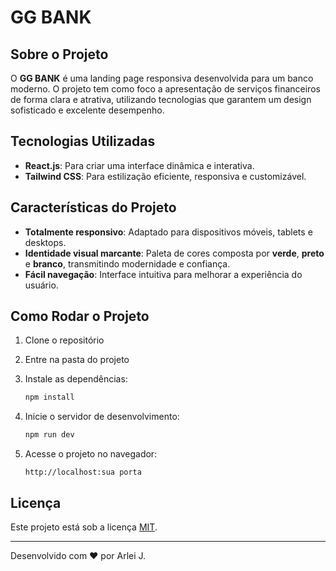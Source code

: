 # GG BANK

## Sobre o Projeto
O **GG BANK** é uma landing page responsiva desenvolvida para um banco moderno. O projeto tem como foco a apresentação de serviços financeiros de forma clara e atrativa, utilizando tecnologias que garantem um design sofisticado e excelente desempenho.

## Tecnologias Utilizadas
- **React.js**: Para criar uma interface dinâmica e interativa.
- **Tailwind CSS**: Para estilização eficiente, responsiva e customizável.

## Características do Projeto
- **Totalmente responsivo**: Adaptado para dispositivos móveis, tablets e desktops.
- **Identidade visual marcante**: Paleta de cores composta por **verde**, **preto** e **branco**, transmitindo modernidade e confiança.
- **Fácil navegação**: Interface intuitiva para melhorar a experiência do usuário.

## Como Rodar o Projeto
1. Clone o repositório
  
2. Entre na pasta do projeto
 
3. Instale as dependências:
   ```bash
   npm install
   ```
4. Inicie o servidor de desenvolvimento:
   ```bash
   npm run dev
   ```
5. Acesse o projeto no navegador:
   ```
   http://localhost:sua porta
   ```

## Licença
Este projeto está sob a licença [MIT](LICENSE).

---
Desenvolvido com ❤ por Arlei J.
